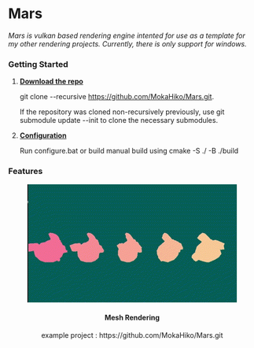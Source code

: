 # Mars

<i>
	Mars is vulkan based rendering engine intented for use as a template for my other rendering projects. Currently, there is only support for windows.
</i>

### Getting Started

<ol>

<li>
<u><b>
Download the repo 
</b></u>
</li>

git clone --recursive https://github.com/MokaHiko/Mars.git.

If the repository was cloned non-recursively previously, use git submodule update --init to clone the necessary submodules.

<li>
<u><b>
Configuration 
</b></u>
</li>

Run configure.bat or build manual build using cmake -S ./ -B ./build

</ol>

### Features 

<center>
	<img src="demo_gifs/template_demo.gif">
	<h4>Mesh Rendering</h4>
	example project : https://github.com/MokaHiko/Mars.git
</center>
